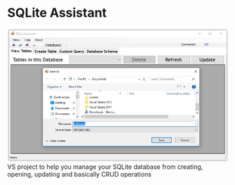 # SQLite Assistant
<img src="SQLite1.png">
VS project to help you manage your SQLite database from creating, opening, updating and basically CRUD operations

